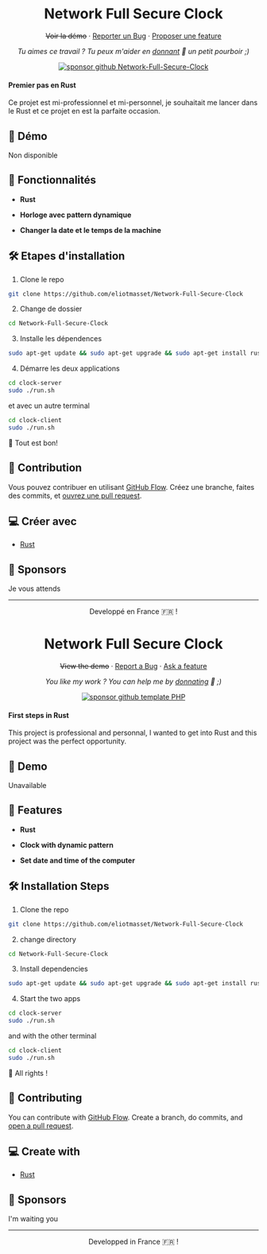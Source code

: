 <h1 align="center">
  Network Full Secure Clock
</h1>

<p align="center">
    <del><a role="link" aria-disabled="true">Voir la démo</a></del>
    ·
    <a href="https://github.com/eliotmasset/Network-Full-Secure-Clock/issues/new/choose">Reporter un Bug</a>
    ·
    <a href="https://github.com/eliotmasset/Network-Full-Secure-Clock/issues/new/choose">Proposer une feature</a>
</p>

<p align="center">
<i>Tu aimes ce travail ? Tu peux m'aider en <a href="https://paypal.me/eliotmasset/10">donnant</a>  💸 un petit pourboir ;)</i>
</p>

<p align="center">
<a href="https://www.paypal.me/eliotmasset"><img src="https://img.shields.io/badge/support-PayPal-blue?logo=PayPal&style=flat-square&label=Donate" alt="sponsor github Network-Full-Secure-Clock"/>
</a>
</p>

#### Premier pas en Rust

Ce projet est mi-professionnel et mi-personnel, je souhaitait me lancer dans le Rust et ce projet en est la parfaite occasion.

## 🚀 Démo

<a role="link" aria-disabled="true">
  Non disponible
<!--<img src="https://img.shields.io/website?url=https%3A%2F%2Frahuldkjain.github.io%2Fgh-profile-readme-generator&logo=github&style=flat-square" />-->
</a>

## 🧐 Fonctionnalités

- **Rust**

- **Horloge avec pattern dynamique**

- **Changer la date et le temps de la machine**

## 🛠️ Etapes d'installation

1. Clone le repo

```bash
git clone https://github.com/eliotmasset/Network-Full-Secure-Clock
```

2. Change de dossier

```bash
cd Network-Full-Secure-Clock
```

3. Installe les dépendences

```bash
sudo apt-get update && sudo apt-get upgrade && sudo apt-get install rustc cargo
```

4. Démarre les deux applications

```bash
cd clock-server
sudo ./run.sh
```

et avec un autre terminal

```bash
cd clock-client
sudo ./run.sh
```

🌟 Tout est bon!

## 🍰 Contribution

Vous pouvez contribuer en utilisant [GitHub Flow](https://guides.github.com/introduction/flow). Créez une branche, faites des commits, et [ouvrez une pull request](https://github.com/eliotmasset/Network-Full-Secure-Clock/compare).

## 💻 Créer avec

- [Rust](https://www.rust-lang.org/)

<!--## 🙇 Remerciements-->

## 🙇 Sponsors

Je vous attends

<hr>
<p align="center">
Developpé en France 🇫🇷 !
</p>

<h1 align="center">
  Network Full Secure Clock
</h1>

<p align="center">
    <del><a role="link" aria-disabled="true">View the demo</a></del>
    ·
    <a href="https://github.com/eliotmasset/Network-Full-Secure-Clock/issues/new/choose">Report a Bug</a>
    ·
    <a href="https://github.com/eliotmasset/Network-Full-Secure-Clock/issues/new/choose">Ask a feature</a>
</p>

<p align="center">
<i>You like my work ? You can help me by <a href="https://paypal.me/eliotmasset/10">donnating</a>  💸 ;)</i>
</p>

<p align="center">
<a href="https://www.paypal.me/eliotmasset"><img src="https://img.shields.io/badge/support-PayPal-blue?logo=PayPal&style=flat-square&label=Donate" alt="sponsor github template PHP"/>
</a>
</p>

#### First steps in Rust

This project is professional and personnal, I wanted to get into Rust and this project was the perfect opportunity.

## 🚀 Demo

<a role="link" aria-disabled="true">
  Unavailable
<!--<img src="https://img.shields.io/website?url=https%3A%2F%2Frahuldkjain.github.io%2Fgh-profile-readme-generator&logo=github&style=flat-square" />-->
</a>

## 🧐 Features

- **Rust**

- **Clock with dynamic pattern**

- **Set date and time of the computer**

## 🛠️ Installation Steps

1. Clone the repo

```bash
git clone https://github.com/eliotmasset/Network-Full-Secure-Clock
```

2. change directory

```bash
cd Network-Full-Secure-Clock
```

3. Install dependencies

```bash
sudo apt-get update && sudo apt-get upgrade && sudo apt-get install rustc cargo
```

4. Start the two apps

```bash
cd clock-server
sudo ./run.sh
```

and with the other terminal

```bash
cd clock-client
sudo ./run.sh
```

🌟 All rights !

## 🍰 Contributing

You can contribute with [GitHub Flow](https://guides.github.com/introduction/flow). Create a branch, do commits, and [open a pull request](https://github.com/eliotmasset/Network-Full-Secure-Clock/compare).

## 💻 Create with

- [Rust](https://www.rust-lang.org/)

<!--## 🙇 Thanks-->

## 🙇 Sponsors

I'm waiting you

<hr>
<p align="center">
Developped in France 🇫🇷 !
</p>
